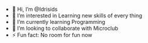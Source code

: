 - 👋 Hi, I’m @Idrisids
- 👀 I’m interested in Learning new skills of every thing 
- 🌱 I’m currently learning Programming 
- 💞️ I’m looking to collaborate with Microclub
- ⚡ Fun fact: No room for fun now 

<!---
Idrisids/Idrisids is a ✨ special ✨ repository because its `README.md` (this file) appears on your GitHub profile.
You can click the Preview link to take a look at your changes.
--->
